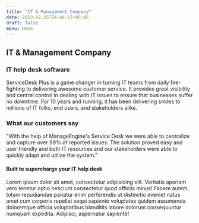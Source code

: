 ```yaml
---
title: "IT & Management Company"
date: 2023-02-25T14:44:17+05:45
draft: false
menu: Home
---
```

## IT & Management Company
### IT help desk software
ServiceDesk Plus is a game changer in turning IT teams from daily fire-fighting to delivering awesome customer service. It provides great visibility and central control in dealing with IT issues to ensure that businesses suffer no downtime. For 10 years and running, it has been delivering smiles to millions of IT folks, end users, and stakeholders alike.
### What our customers say
"With the help of ManageEngine's Service Desk we were able to centralize and capture over 99% of reported issues. The solution proved easy and user friendly and both IT resources and our stakeholders were able to quickly adapt and utilize the system."

#### Built to supercharge your IT help desk
Lorem ipsum dolor sit amet, consectetur adipisicing elit. Veritatis aperiam vero tenetur optio nesciunt consectetur quod officiis minus! Facere autem, totam repudiandae pariatur enim perferendis ut distinctio eveniet natus amet cum corporis repellat sequi sapiente voluptates quidem assumenda doloremque officia voluptatibus blanditiis labore dolorum consequuntur numquam expedita. Adipisci, aspernatur sapiente!